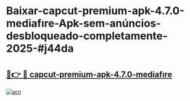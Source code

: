 # Baixar-capcut-premium-apk-4.7.0-mediafıre-Apk-sem-anúncios-desbloqueado-completamente-2025-#j44da

# <h2><a href="https://ainizakaria.my?title=capcut-premium-apk-4.7.0-mediafıre&ref=24M">🔗👉 🔴 capcut-premium-apk-4.7.0-mediafıre</a></h2>

[![acn](https://github.com/user-attachments/assets/0f9c940e-d8b0-45ae-aac7-cd30a18b3e1c)](https://ainizakaria.my?title=capcut-premium-apk-4.7.0-mediafıre&ref=24M)

